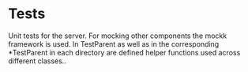 # Tests

Unit tests for the server. For mocking other components the mockk framework is used.
In TestParent as well as in the corresponding *TestParent in each directory
are defined helper functions used across different classes..
